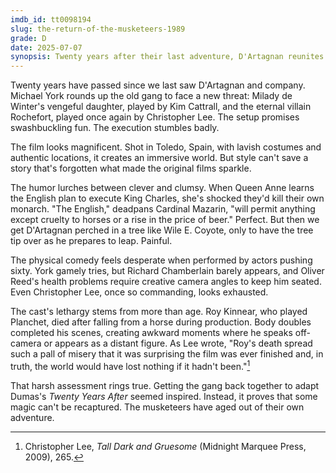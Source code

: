 ```yaml
---
imdb_id: tt0098194
slug: the-return-of-the-musketeers-1989
grade: D
date: 2025-07-07
synopsis: Twenty years after their last adventure, D'Artagnan reunites the Musketeers to battle France's enemies.
---
```


Twenty years have passed since we last saw D'Artagnan and company. Michael York rounds up the old gang to face a new threat: Milady de Winter's vengeful daughter, played by Kim Cattrall, and the eternal villain Rochefort, played once again by Christopher Lee. The setup promises swashbuckling fun. The execution stumbles badly.

The film looks magnificent. Shot in Toledo, Spain, with lavish costumes and authentic locations, it creates an immersive world. But style can't save a story that's forgotten what made the original films sparkle.

The humor lurches between clever and clumsy. When Queen Anne learns the English plan to execute King Charles, she's shocked they'd kill their own monarch. "The English," deadpans Cardinal Mazarin, "will permit anything except cruelty to horses or a rise in the price of beer." Perfect. But then we get D'Artagnan perched in a tree like Wile E. Coyote, only to have the tree tip over as he prepares to leap. Painful.

The physical comedy feels desperate when performed by actors pushing sixty. York gamely tries, but Richard Chamberlain barely appears, and Oliver Reed's health problems require creative camera angles to keep him seated. Even Christopher Lee, once so commanding, looks exhausted.

The cast's lethargy stems from more than age. Roy Kinnear, who played Planchet, died after falling from a horse during production. Body doubles completed his scenes, creating awkward moments where he speaks off-camera or appears as a distant figure. As Lee wrote, "Roy's death spread such a pall of misery that it was surprising the film was ever finished and, in truth, the world would have lost nothing if it hadn't been."[^1]

That harsh assessment rings true. Getting the gang back together to adapt Dumas's _Twenty Years After_ seemed inspired. Instead, it proves that some magic can't be recaptured. The musketeers have aged out of their own adventure.

[^1]: Christopher Lee, _Tall Dark and Gruesome_ (Midnight Marquee Press, 2009), 265.